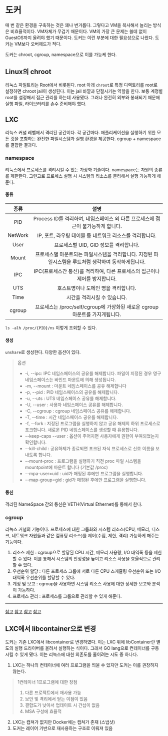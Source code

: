 
# 도커

매 번 같은 환경을 구축하는 것은 꽤나 번거롭다. 그렇다고 VM을 복사해서 늘리는 방식은 비효율적이다. VM자체가 무겁기 때문이다. VM의 가장 큰 
문제는 쓸데 없이 GuestOS까지 올려야 했기 때문이다. 도커는 이런 부분에 대한 필요성으로 나왔다. 도커는 VM보다 오버헤드가 적다.

도커는 chroot, cgroup, namespace으로 이를 가능케 한다.


## Linux의 chroot
리눅스 파일트리는 Root에서 비롯된다. root 아래 `chroot`로 특정 디렉토리를 root로 설정하면 chroot jail이 생성된다. 이는 jail 바깥과
단절시키는 역할을 한다. 보통 계정별 root를 설정해서 접근 관리를 하는데 사용됐다. 그러나 완전히 외부와 봉쇄되기 때문에 실행 파일, 라이브러리를
손수 준비해야 했다.

## LXC
리눅스 커널 레벨에서 격리된 공간이다. 각 공간마다. 애플리케이션을 실행하기 위한 모든 것을 포함하는 완전한 파일시스템과 실행 환경을 제공한다.
cgroup + namespace를 결합한 결과다.

### namespace
리눅스에서 프로세스를 격리시킬 수 있는 가상화 기술이다. namespace는 자원의 종류를 제한한다.  그런고로 프로세스 실행 시 시스템의 리소스를 분리해서 실행 가능하게 해준다. 


#### 종류

|종류 |설명 |
|:---:|:---:|
|PID|Process ID를 격리하여, 네임스페이스 외 다른 프로세스에 접근이 불가능하게 합니다.|
|NetWork|	IP, 포트, 라우팅 테이블 등 네트워크 리소스를 격리합니다.|
|User	|프로세스별 UID, GID 정보를 격리합니다.|
|Mount	|프로세스별 마운트되는 파일시스템을 격리합니다. 지정된 파일시스템을 루트처럼 생각하여 동작하게됩니다.|
|IPC	|IPC(프로세스간 통신)를 격리하여, 다른 프로세스의 접근이나 제어를 방지합니다.|
|UTS	|호스트명이나 도메인 명을 격리합니다.|
|Time	|시간을 격리시킬 수 있습니다.|
|cgroup	|프로세스는 /proc/self/cgroup에 가상화된 새로운 cgroup 마운트를 가지게됩니다.|

`ls -alh /proc/{PID}/ns` 이렇게 조회할 수 있다.

#### 생성
`unshare`로 생성한다. 다양한 옵션이 있다.

>
> 옵션
> 
> - -i, --ipc: IPC 네임스페이스의 공유를 해제합니다. 파일이 지정된 경우 영구 네임스페이스는 바인드 마운트에 의해 생성됩니다.
> - -m, --mount : 마운트 네임스페이스를 공유 해제합니다
> - -p, --pid : PID 네임스페이스의 공유를 해제합니다.
> - -u, --uts : UTS 네임스페이스 공유를 해제합니다.
> - -U, --user : 사용자 네임스페이스 공유를 해제합니다.
> - -C, --cgroup : cgroup 네임스페이스 공유를 해제합니다.
> - -T, --time : 시간 네임스페이스 공유를 해제합니다.
> - -f, --fork : 지정된 프로그램을 실행하지 않고 공유 해제의 하위 프로세스로 포크합니다. 새로운 PID 네임스페이스를 생성할 때 유용합니다.
> - --keep-caps --user : 옵션이 주어지면 사용자에게 권한이 부여되었는지 확인합니다.
> - --kill-child : 공유하제가 종료되면 포크된 자식 프로세스로 신호 이름을 보내도록 합니다.
> - --mount-proc : 프로그램을 실행하기 직전 proc 파일 시스템을 mountpoint에 마운트 합니다 (기본값 /proc)
> - --mpa-user=uid : uid가 매핑된 후에만 프로그램을 실행합니다.
> - --map-group=gid : gid가 매핑된 후에만 프로그램을 실행합니다.

#### 통신
격리된 NameSpace 간의 통신은 VETH(Virtual Ethernet)를 통해서 한다. 

### cgroup
리눅스 커널의 기능이다. 프로세스에 대한 그룹화와 시스템 리소스(CPU, 메모리, 디스크, 네트워크 자원들과 같은 컴퓨팅 리소스)를 
제어(수집, 제한, 격리) 가능하게 해주는 기능이다.

1. 리소스 제한 : cgroup으로 할당된 CPU 시간, 메모리 사용량, I/O 대역폭 등을 제한할 수 있다. 이를 통해서 시스템의 안정성을 높이고 리소스 사용을 효율적으로 관리할 수 있다.
2. 우선순위 할당 : 다른 프로세스 그룹에 서로 다른 CPU 스케쥴링 우선순위 또는 I/O 대역폭 우선순위를 할당할 수 있다.
3. 계정 및 보고 : cgroup을 사용하면 시스템 리소스 사용에 대한 상세한 보고와 분석이 가능하다. 
4. 프로세스 관리 : 프로세스를 그룹으로 관리할 수 있게 해준다.

 














---------------------
[참고](https://medium.com/@devjohnpark/docker%EC%9D%98-%EB%B3%80%EC%B2%9C%EC%82%AC-9dfa764b217e)
[참고](https://www.44bits.io/ko/keyword/linux-namespace)
[참고](https://velog.io/@_gyullbb/1-1.-%EC%BB%A8%ED%85%8C%EC%9D%B4%EB%84%88-%EA%B2%A9%EB%A6%AC)
[참고](https://jaykos96.tistory.com/31)



## LXC에서 libcontainer으로 변경

도커는 기존 LXC에서 libcontainer로 변경하였다. 이는
LXC 위에 libContainer란 별도의 실행 드라이버를 올려서 실행하는 식이다. 그래서 GO lang으로 컨테이너를 구동시킬 수 있게 됐다.
이는 리눅스에 대한 의존도를 줄이려는 시도 중 하나다.

1. LXC는 하나의 컨테이너에 여러 프로그램을 띄울 수 있지만 도커는 이를 권장하지 않는다.
> 1컨테이너 1프로그램에 대한 장점
> 1. 다른 프로젝트에서 재사용 가능
> 2. 보안 및 격리에서 얻는 이점이 있음
> 3. 결합도가 낮아서 업데이트 시 간섭이 없음
> 4. MSA 구성에 효율적

2. LXC는 캡쳐가 없지만 Docker에는 캡쳐가 존재 (스냅샷)
3. 도커는 레이어 기반으로 재사용하는 구조로 이뤄져 있음
